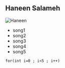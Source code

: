 
## Haneen Salameh

![Haneen](desktop/1002368_552061521557296_1423356012_n.jpeg)


*   song1
*   song2
*   song3
*   song4
*   song5


```for(int i=0 ; i<5 ; i++)```

